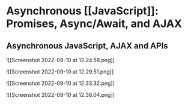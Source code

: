 # Asynchronous [[JavaScript]]: Promises, Async/Await, and AJAX
## Asynchronous JavaScript, AJAX and APIs
![[Screenshot 2022-09-10 at 12.24.58.png]]

![[Screenshot 2022-09-10 at 12.29.51.png]]

![[Screenshot 2022-09-10 at 12.33.32.png]]

![[Screenshot 2022-09-10 at 12.36.04.png]]

